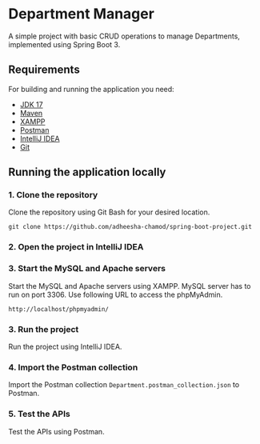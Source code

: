 # Department Manager

A simple project with basic CRUD operations to manage Departments, implemented using Spring Boot 3.

## Requirements

For building and running the application you need:

- [JDK 17](https://www.oracle.com/java/technologies/downloads/#java17)
- [Maven](https://maven.apache.org/download.cgi)
- [XAMPP](https://www.apachefriends.org/download.html)
- [Postman](https://www.postman.com/downloads/)
- [IntelliJ IDEA](https://www.jetbrains.com/idea/download/?section=windows)
- [Git](https://www.git-scm.com/downloads)

## Running the application locally

### 1. Clone the repository

Clone the repository using Git Bash for your desired location.

```
git clone https://github.com/adheesha-chamod/spring-boot-project.git
```

### 2. Open the project in IntelliJ IDEA

### 3. Start the MySQL and Apache servers

Start the MySQL and Apache servers using XAMPP.
MySQL server has to run on port 3306.
Use following URL to access the phpMyAdmin.

```
http://localhost/phpmyadmin/
```

### 3. Run the project

Run the project using IntelliJ IDEA.

### 4. Import the Postman collection

Import the Postman collection `Department.postman_collection.json` to Postman.

### 5. Test the APIs

Test the APIs using Postman.
